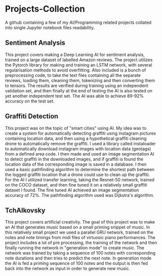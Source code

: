 # Projects-Collection
A github containing a few of my AI/Programming related projects collated into single Jupyter notebook files readability.

## Sentiment Analysis
This project covers making a Deep Learning AI for sentiment analysis, trained on a large dataset of labelled Amazon reviews.
The project utilizes the Pytorch library for making and training an LSTM network, with several regularisation methods to avoid overfitting.
Also included is a bunch of preprocessing code, to take the text files containing all the separate reviews, loading them, cleaning them, tokenizing and then converting them to tensors. The results are verified during training using an independent validation set, and then finally at the end of testing the AI is also tested on yet another independent test set.
The AI was able to achieve 89-92% accuracy on the test set.

## Graffiti Detection
This project was on the topic of "smart cities" using AI. My idea was to create a system for automatically detecting graffiti using instagram pictures containing location data, and then using a hypothetical graffiti cleaning drone to automatically remove the graffiti. I used a library called instaloader to automatically download instagram images with location data (geotags) from a defined area code. I then made and used an image segmentation AI to detect graffiti in the downloaded images, and if graffiti is found the location data of the corresponding image is saved in a database. I then used a basic pathfinding algorithm to determine the shortest path between the logged graffiti location that a drone could use to clean up the graffiti. For the AI I utilized transfer learning, taking the Resnet-50 network, trained on the COCO dataset, and then fine tuned it on a relatively small graffiti dataset I found. The fine tuned AI achieved an image segmentation accuracy of 72%. The pathfinding algorithm used was Dijkstra's algorithm.

## TchAIkovsky
This project covers artificial creativity. The goal of this project was to make an AI that generates music based on a small priming snippet of music. In this relatively small project we used a parallel GRU network, trained on the notes and note timings from midi files of virtuosic piano performances. The project includes a lot of pre processing, the training of the network and then finally running the network in "generation mode" to create music. The network was trained by taking a sequence of 100 notes with corresponding note durations and then tries to predict the next note. In generation mode the AI is fed a priming sequence of 100 notes and the output is then fed back into the network as input in order to generate new music.
